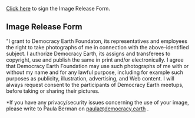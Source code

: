 [Click here](https://docs.google.com/forms/d/e/1FAIpQLSel8XCZsu385Eg2o19l9IpLaB89DnIraIOpl1g17X8Y-NCyfw/viewform) to sign the Image Release Form.

## Image Release Form

"I grant to Democracy Earth Foundaton, its representatives and employees the right to take photographs of me in connection with the above-identified subject. I authorize Democracy Earth, its
assigns and transferees to copyright, use and publish the same in print
and/or electronically. I agree that Democracy Earth Foundation may use such photographs of me
with or without my name and for any lawful purpose, including for example such purposes as publicity, illustration, advertising, and Web content.
I will always request consent to the participants of Democracy Earth meetups, before taking or sharing their pictures. 

*If you have any privacy/security issues concerning the use of your image, please write to Paula Berman on paula@democracy.earth .
